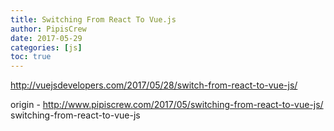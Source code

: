 ```yaml
---
title: Switching From React To Vue.js
author: PipisCrew
date: 2017-05-29
categories: [js]
toc: true
---
```


http://vuejsdevelopers.com/2017/05/28/switch-from-react-to-vue-js/

origin - http://www.pipiscrew.com/2017/05/switching-from-react-to-vue-js/ switching-from-react-to-vue-js